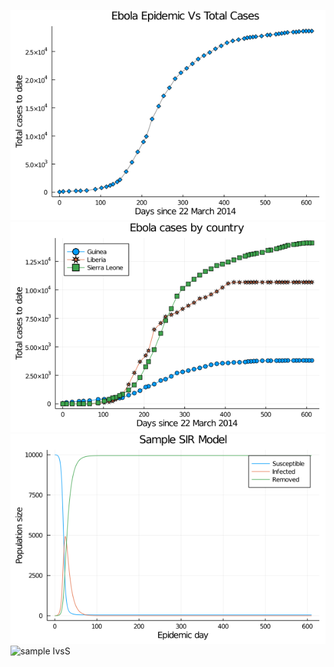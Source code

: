 ![Ebola Plot](plots/EVD_plot.png)
![Ebola Country](plots/EVD_country_plot.png)
![sample SIR](plots/sample_SIR.png)
![sample IvsS](plot/sample_SIR.png)
